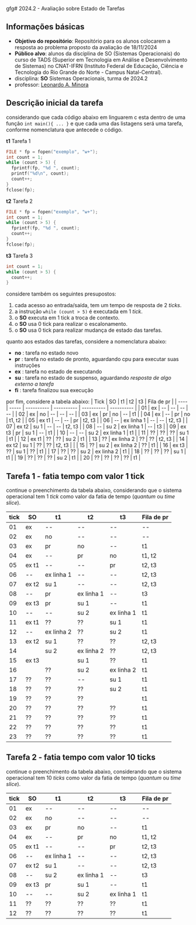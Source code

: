 gfg# 2024.2 - Avaliação sobre Estado de Tarefas

## Informações básicas

- **Objetivo do repositório**: Repositório para os alunos colocarem a resposta ao problema proposto da avaliação de 18/11/2024
- **Público alvo**: alunos da disciplina de SO (Sistemas Operacionais) do curso de TADS (Superior em Tecnologia em Análise e Desenvolvimento de Sistemas) no CNAT-IFRN (Instituto Federal de Educação, Ciência e Tecnologia do Rio Grande do Norte - Campus Natal-Central).
- disciplina: **SO** Sistemas Operacionais, turma de 2024.2
- professor: [Leonardo A. Minora](https://github.com/leonardo-minora)

## Descrição inicial da tarefa

considerando que cada código abaixo em linguarem c esta dentro de uma função `int main(){ ... }` e que cada uma das listagens será uma tarefa, conforme nomenclatura que antecede o código.

**t1** Tarefa 1
```c
FILE * fp = fopen("exemplo", "w+");
int count = 1;
while (count > 5) {
  fprintf(fp, "%d ", count);
  printf("%d\n", count);
  count++;
}
fclose(fp);
```

**t2** Tarefa 2
```c
FILE * fp = fopen("exemplo", "w+");
int count = 1;
while (count > 5) {
  fprintf(fp, "%d ", count);
  count++;
}
fclose(fp);
```

**t3** Tarefa 3
```c
int count = 1;
while (count > 5) {
  count++;
}
```

considere também os seguintes presupostos:
1. cada acesso ao entrada/saída, tem um tempo de resposta de 2 _ticks_.
2. a instrução `while (count > 5)` é executada em 1 _tick_.
3. o **SO** executa em 1 tick a troca de contexto.
4. o **SO** usa 0 tick para realizar o escalonamento.
5. o **SO** usa 0 tick para realizar mudança de estado das tarefas.

quanto aos estados das tarefas, considere a nomenclatura abaixo:
- **no** : tarefa no estado novo
- **pr** : tarefa no estado de pronto, aguardando cpu para executar suas instruções
- **ex** : tarefa no estado de executando
- **su** : tarefa no estado de suspenso, aguardando _resposta de algo externo a tarefa_ 
- **fi** : tarefa finalizou sua execução

por fim, considere a tabela abaixo:
| Tick | SO    | t1         | t2         | t3         | Fila de pr |
| ---- | ----- | ---------- | ---------- | ---------- | ---------- |
| 01   | ex    | --         | --         | --         | --         |
| 02   | ex    | no         | --         | --         | --         |
| 03   | ex    | pr         | no         | --         | t1         |
| 04   | ex    | --         | pr         | no         | t1, t2     |
| 05   | ex t1 | --         | --         | pr         | t2, t3     |
| 06   | --    | ex linha 1 | --         | --         | t2, t3     |
| 07   | ex t2 | su 1       | --         | --         | t2, t3     |
| 08   | --    | su 2       | ex linha 1 | --         | t3         |
| 09   | ex t3 | pr         | su 1       | --         | t1         |
| 10   | --    | --         | su 2       | ex linha 1 | t1         |
| 11   | ??    | ??         | ??         | su 1       | t1         |
| 12   | ex t1 | ??         | ??         | su 2       | t1         |
| 13   | ??    | ex linha 2 | ??         | ??         | t2, t3     |
| 14   | ex t2 | su 1       | ??         | ??         | t2, t3     |   |
| 15   | ??    | su 2       | ex linha 2 | ??         | t1         |
| 16   | ex t3 | ??         | su 1       | ??         | t1         |
| 17   | ??    | ??         | su 2       | ex linha 2 | t1         |
| 18   | ??    | ??         | ??         | su 1       | t1         |
| 19   | ??    | ??         | ??         | su 2       | t1         |
| 20   | ??    | ??         | ??         | ??         | t1         |
## Tarefa 1 - fatia tempo com valor 1 tick

continue o preenchimento da tabela abaixo, considerando que o sistema operacional tem 1 _tick_ como valor da fatia de tempo (_quantum_ ou _time slice_).

| tick | SO    | t1         | t2         | t3         | Fila de pr |
| ---- | ----- | ---------- | ---------- | ---------- | ---------- |
| 01   | ex    | --         | --         | --         | --         |
| 02   | ex    | no         | --         | --         | --         |
| 03   | ex    | pr         | no         | --         | t1         |
| 04   | ex    | --         | pr         | no         | t1, t2     |
| 05   | ex t1 | --         | --         | pr         | t2, t3     |
| 06   | --    | ex linha 1 | --         | --         | t2, t3     |
| 07   | ex t2 | su 1       | --         | --         | t2, t3     |
| 08   | --    | pr         | ex linha 1 | --         | t3         |
| 09   | ex t3 | pr         | su 1       | --         | t1         |
| 10   | --    | --         | su 2       | ex linha 1 | t1         |
| 11   | ex t1 | ??         | ??         | su 1       | t1         |
| 12   | --    | ex linha 2 | ??         | su 2       | t1         |
| 13   | ex t2 | su 1       | ??         | ??         | t2, t3     |
| 14   |       | su 2       | ex linha 2 | ??         | t2, t3     |   |
| 15   | ex t3 |            | su 1       | ??         | t1         |
| 16   |       | ??         | su 2       | ex linha 2 | t1         |
| 17   | ??    | ??         | --         | su 1       | t1         |
| 18   | ??    | ??         | ??         | su 2       | t1         |
| 19   | ??    | ??         | ??         |            | t1         |
| 20   | ??    | ??         | ??         | ??         | t1         |
| 21   | ??    | ??         | ??         | ??         | t1         |
| 22   | ??    | ??         | ??         | ??         | t1         |
| 23   | ??    | ??         | ??         | ??         | t1         |

## Tarefa 2 - fatia tempo com valor 10 ticks

continue o preenchimento da tabela abaixo, considerando que o sistema operacional tem 10 _ticks_ como valor da fatia de tempo (_quantum_ ou _time slice_).

| tick | SO    | t1         | t2         | t3         | Fila de pr |
| ---- | ----- | ---------- | ---------- | ---------- | ---------- |
| 01   | ex    | --         | --         | --         | --         |
| 02   | ex    | no         | --         | --         | --         |
| 03   | ex    | pr         | no         | --         | t1         |
| 04   | ex    | --         | pr         | no         | t1, t2     |
| 05   | ex t1 | --         | --         | pr         | t2, t3     |
| 06   | --    | ex linha 1 | --         | --         | t2, t3     |
| 07   | ex t2 | su 1       | --         | --         | t2, t3     |
| 08   | --    | su 2       | ex linha 1 | --         | t3         |
| 09   | ex t3 | pr         | su 1       | --         | t1         |
| 10   | --    | --         | su 2       | ex linha 1 | t1         |
| 11   | ??    | ??         | ??         | ??         | t1         |
| 12   | ??    | ??         | ??         | ??         | t1         |
